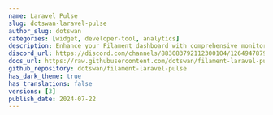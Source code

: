 ```yaml
---
name: Laravel Pulse
slug: dotswan-laravel-pulse
author_slug: dotswan
categories: [widget, developer-tool, analytics]
description: Enhance your Filament dashboard with comprehensive monitoring widgets.
discord_url: https://discord.com/channels/883083792112300104/1264947879659962440
docs_url: https://raw.githubusercontent.com/dotswan/filament-laravel-pulse/main/README.md
github_repository: dotswan/filament-laravel-pulse
has_dark_theme: true
has_translations: false
versions: [3]
publish_date: 2024-07-22
---
```


